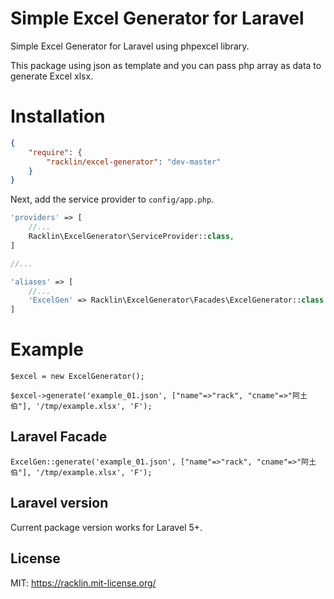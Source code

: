 # Simple Excel Generator for Laravel

Simple Excel Generator for Laravel using phpexcel library.

This package using json as template and you can pass php array as data to generate Excel xlsx. 
 
# Installation
```json
{
    "require": {
        "racklin/excel-generator": "dev-master"
    }
}
```

Next, add the service provider to `config/app.php`.

```php
'providers' => [
    //...
    Racklin\ExcelGenerator\ServiceProvider::class,
]

//...

'aliases' => [
	//...
	'ExcelGen' => Racklin\ExcelGenerator\Facades\ExcelGenerator::class
]

```

# Example
```
$excel = new ExcelGenerator();

$excel->generate('example_01.json', ["name"=>"rack", "cname"=>"阿土伯"], '/tmp/example.xlsx', 'F');
```
## Laravel Facade 
```
ExcelGen::generate('example_01.json', ["name"=>"rack", "cname"=>"阿土伯"], '/tmp/example.xlsx', 'F');
```

## Laravel version

Current package version works for Laravel 5+.

## License
MIT: https://racklin.mit-license.org/
